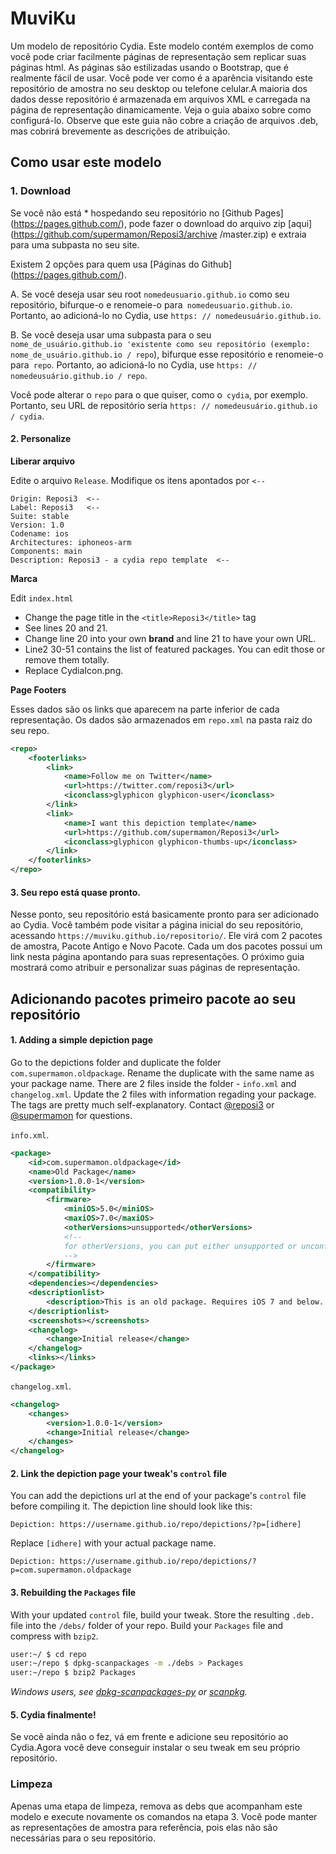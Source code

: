 # MuviKu
Um modelo de repositório Cydia. Este modelo contém exemplos de como você pode criar facilmente páginas de representação sem replicar suas páginas html. As páginas são estilizadas usando o Bootstrap, que é realmente fácil de usar. Você pode ver como é a aparência 
visitando este repositório de amostra no seu desktop ou telefone celular.A maioria dos dados desse repositório é armazenada em arquivos XML e carregada na página de representação dinamicamente. Veja o guia abaixo sobre como configurá-lo. Observe que este guia não cobre a criação de arquivos .deb, 
mas cobrirá brevemente as descrições de atribuição.

## Como usar este modelo

### 1. Download

Se você não está * hospedando seu repositório no [Github Pages] (https://pages.github.com/), pode fazer o download do arquivo zip [aqui] (https://github.com/supermamon/Reposi3/archive /master.zip) e extraia para uma subpasta no seu site.

Existem 2 opções para quem usa [Páginas do Github] (https://pages.github.com/).

A. Se você deseja usar seu root `nomedeusuario.github.io` como seu repositório, bifurque-o e renomeie-o para` nomedeusuario.github.io`. Portanto, ao adicioná-lo no Cydia, use `https: // nomedeusuário.github.io`.

B. Se você deseja usar uma subpasta para o seu `nome_de_usuário.github.io 'existente como seu repositório (exemplo: nome_de_usuário.github.io / repo`), bifurque esse repositório e renomeie-o para` repo`. Portanto, ao adicioná-lo no Cydia, use `https: // nomedeusuário.github.io / repo`.

Você pode alterar o `repo` para o que quiser, como o` cydia`, por exemplo. Portanto, seu URL de repositório seria `https: // nomedeusuário.github.io / cydia`.


#### 2. Personalize

**Liberar arquivo**

Edite o arquivo `Release`. Modifique os itens apontados por `<--`

    Origin: Reposi3  <--
    Label: Reposi3   <--
    Suite: stable
    Version: 1.0
    Codename: ios
    Architectures: iphoneos-arm
    Components: main
    Description: Reposi3 - a cydia repo template  <--

**Marca**



Edit `index.html`
* Change the page title in the `<title>Reposi3</title>` tag
* See lines 20 and 21.
* Change line 20 into your own **brand** and line 21 to have your own URL.
* Line2 30-51 contains the list of featured packages. You can edit those or remove them totally.
* Replace CydiaIcon.png.


**Page Footers**

Esses dados são os links que aparecem na parte inferior de cada representação. Os dados são armazenados em `repo.xml` na pasta raiz do seu repo.

```xml
<repo>
    <footerlinks>
        <link>
            <name>Follow me on Twitter</name>
            <url>https://twitter.com/reposi3</url>
            <iconclass>glyphicon glyphicon-user</iconclass>
        </link>
        <link>
            <name>I want this depiction template</name>
            <url>https://github.com/supermamon/Reposi3</url>
            <iconclass>glyphicon glyphicon-thumbs-up</iconclass>
        </link>
    </footerlinks>
</repo>
```


#### 3. Seu repo está quase pronto.
Nesse ponto, seu repositório está basicamente pronto para ser adicionado ao Cydia.
Você também pode visitar a página inicial do seu repositório, acessando `https://muviku.github.io/repositorio/`.
Ele virá com 2 pacotes de amostra, Pacote Antigo e Novo Pacote.
Cada um dos pacotes possui um link nesta página apontando para suas representações.
O próximo guia mostrará como atribuir e personalizar suas páginas de representação.

## Adicionando pacotes primeiro pacote ao seu repositório

#### 1. Adding a simple depiction page

Go to the depictions folder and duplicate the folder `com.supermamon.oldpackage`.
Rename the duplicate with the same name as your package name.
There are 2 files inside the folder - `info.xml` and `changelog.xml`.
Update the 2 files with information regading your package.
The tags are pretty much self-explanatory.
Contact [@reposi3](https://twitter.com/reposi3) or [@supermamon](https://twitter.com/supermamon) for questions.

`info.xml`.
```xml
<package>
    <id>com.supermamon.oldpackage</id>
    <name>Old Package</name>
    <version>1.0.0-1</version>
    <compatibility>
        <firmware>
            <miniOS>5.0</miniOS>
            <maxiOS>7.0</maxiOS>
            <otherVersions>unsupported</otherVersions>
            <!--
            for otherVersions, you can put either unsupported or unconfirmed
            -->
        </firmware>
    </compatibility>
    <dependencies></dependencies>
    <descriptionlist>
        <description>This is an old package. Requires iOS 7 and below..</description>
    </descriptionlist>
    <screenshots></screenshots>
    <changelog>
        <change>Initial release</change>
    </changelog>
    <links></links>
</package>
```

`changelog.xml`.
```xml
<changelog>
    <changes>
        <version>1.0.0-1</version>
        <change>Initial release</change>
    </changes>
</changelog>
```


#### 2. Link the depiction page your tweak's `control` file

You can add the depictions url at the end of your package's `control` file before compiling it.
The depiction line should look like this:

```text
Depiction: https://username.github.io/repo/depictions/?p=[idhere]
```

Replace `[idhere]` with your actual package name.

```text
Depiction: https://username.github.io/repo/depictions/?p=com.supermamon.oldpackage
```

#### 3. Rebuilding the `Packages` file

With your updated `control` file, build your tweak.
Store the resulting `.deb.` file into the `/debs/` folder of your repo.
Build your `Packages` file and compress with `bzip2`.

```sh
user:~/ $ cd repo
user:~/repo $ dpkg-scanpackages -m ./debs > Packages
user:~/repo $ bzip2 Packages
```

_Windows users, see [dpkg-scanpackages-py](https://github.com/supermamon/dpkg-scanpackages-py) or [scanpkg](https://github.com/mstg/scanpkg)._

#### 5. Cydia finalmente!

Se você ainda não o fez, vá em frente e adicione seu repositório ao Cydia.Agora você deve conseguir instalar o seu tweak em seu próprio repositório.

### Limpeza

Apenas uma etapa de limpeza, remova as debs que acompanham este modelo e execute novamente os comandos na etapa 3. Você pode manter as representações de amostra para referência, pois elas não são necessárias para o seu repositório.
